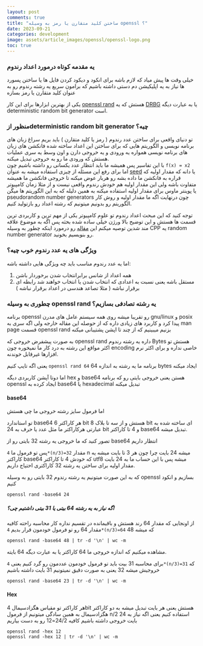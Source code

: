 ```yaml
---
layout: post
comments: true
title: "ساختن کلید متقارن یا رمز به وسیله openssl ؟"
date: 2023-09-21
categories: development
image: assets/article_images/openssl/openssl-logo.png
toc: true
---
```


### یه مقدمه کوتاه درمورد اعداد رندوم

خیلی وقت ها پیش میاد که لازم باشه برای انکود و دیکود کردن فایل ها یا ساختن پسورد ها نیاز به یه اپلیکیشن دم دستی داشته باشیم که برامون سریع یه رشته رندوم رو به عنوان کلید متقارن یا رمز بسازه

یکی از بهترین ابزارها برای این کار [openssl rand](https://www.openssl.org/docs/manmaster/man1/openssl-rand.html) هستش که یه [DRBG](https://en.wikipedia.org/wiki/Pseudorandom_number_generator) یا به عبارت دیگه deterministic random bit generator است.

### منظور ازdeterministic random bit generator چیه؟

تو دنیای واقعی برای ساختن عدد رندوم ( رمز یا کلید متقارن ) باید بریم سراغ زبان های برنامه نویسی و الگوریتم هایی که برای ساختن این اعداد ساخته شده
فانکشن های زبان های برنامه نویسی همواره یه ورودی و یه خروجی دارن و اون وسط یه سری عملیات هستش که ورودی ما رو به خروجی تبدیل میکنه.  
با این تفاسیر پس همیشه ما باید انتظار عدد یکسانی رو داشته باشیم چون
`f(x) = x2`
اما برای رفع این مسئله از چیزی استفاده میشه به عنوان [seed](https://en.wikipedia.org/wiki/Random_seed) یا دانه که مقدار اولیه که قراره به فانکشن ما داده بشه رو هربار عوض میکنه تا خروجی فانکشن ما همیشه متفاوت باشه ولی این مقدار اولیه هم خودش رندوم واقعی نیست و از مثلا زمان کامپیوتر یا پوینتر ماوس برای مقدار اولیه استفاده میکنه به همین دلیله که به این الگوریتم ها میگن pseudorandom number generators چون درنهایت اگه ما مقدار اولیه و روش کار الگوریتم رو بدونیم میتونیم که رشته اعداد رو بازتولید کنیم.

توجه کنید که این مبحث اعداد رندوم تو علوم کامپیوتر یکی از مهم ترین و کاربردی ترین قسمت ها هستش و این توضیح بالا ورژن خیلی ساده شده بحثه پس اگه به موضوع علاقه مند شدین توصیه میکنم این [مقاله](https://www.digitalocean.com/community/tutorials/random-number-generator-c-plus-plus) رو درمورد اینکه چطور به وسیله CPP یه random number generator رو بنویسیم بخونید.

### ویژگی های یه عدد رندوم خوب چیه؟

اما یه عدد رندوم مناسب باید چه ویژگی هایی داشته باشه:

1. همه اعداد از شانس برابرانتخاب شدن برخوردار باشن
1. مستقل باشه یعنی نسبت به اعدادی که انتخاب شدن یا انتخاب خواهند شد رابطه ای برقرار نباشه ( مثلا تصاعد هندسی در اعداد برقرار نباشه )

### چطوری به وسیله openssl rand یه رشته تصادفی بسازیم؟

برنامه openssl رو تقریبا میشه روی همه سیستم عامل های مدرن gnu/linux و posix پیدا کرد و کاربرد های زیادی داره که از حوصله این مقاله خارجه ولی اگه سری به man page قسمت openssl rand بزنیم میبینیم که از چند تا اپشن پشتیبانی میکنه

به صورت پیشفرض خروجی که openssl rand داره یه رشته رندوم Bytes هستش تو اکثر مواقع این رشته به درد کار ما نمیخوره چون encoding خاصی نداره و برای اکثر نرم افزارها غیرقابل خوندنه.

یعنی اگه تایپ کنیم `openssl rand 64` برنامه ما یه رشته به اندازه 64 bytes ایجاد میکنه

اما دوتا آپشن کاربردی دیگه hex و base64 هستن یعنی خروجی بایتی رو که برنامه openssl ایجاد کرده به base64 یا hexadecimal تبدیل میکنه

#### base64

اما فرمول سایز رشته خروجی ما چی هستش

تو استاندارد base64 هر کاراکتر 6 bit هستش و از سه تا بلاک 8 bit ای ساخته شده به عبارتی هرکاراکتر ما مثل عدد یا حرف به 24 bit و 4 تا کاراکتر base64 تبدیل میشه.

تصور کنید که ما خروجی یه رشته 32 بایتی رو از base64 انتظار داریم

پس تو فرمول ما `4*(n/3)=32` مقدار n میشه 24 بایت
چرا چون هر 3 تا بایت میشه یه کاراکتر base64 که خودش 4 تا کاراکتر utf8 میشه پس با این حساب ما به 24 بایت مقدار اولیه برای ساختن یه رشته 32 کاراکتری احتیاج داریم.

که به این صورت میتونیم یه رشته رندوم 32 بایتی رو به وسیله openssl بسازیم و انکود کنیم

```
openssl rand -base64 24
```

##### اگه نیاز به یه رشته 64 بیتی یا 31 بیتی داشتیم چی؟

از اونجایی که مقدار 64 رند هستش و باقیمانده در تقسیم نداره کار محاسبه راحته کافیه مقدار 64 رو تو فرمول خودمون قرار بدیم `4*(n/3)=64` که میشه 48

```
openssl rand -base64 48 | tr -d '\n' | wc -m
```

مشاهده میکنیم که اندازه خروجی ما 64 کاراکتر یا به عبارت دیگه 64 بایته.

برای محاسبه 31 بیت باید تو فرمول خودمون عددمون رو گرد کنیم
یعنی `4*(n/3)=31` که خروجیش میشه 32 یعنی به صورت دقیق نمیتونیم 31 بایت داشته باشیم

```
openssl rand -base64 23 | tr -d '\n' | wc -m
```

#### Hex

هر کاراکتر تو مقیاس هگزادسیمال 4bit هستش یعنی هر بایت تبدیل میشه به دو کاراکتر هگزادسیمال
به همین سادگی میتونیم از فرمول n/2 استفاده کنیم
یعنی اگه نیاز به 24 بایت خروجی داشته باشیم کافیه 24/2=12 رو به دست بیاریم

```
openssl rand -hex 12
openssl rand -hex 12 | tr -d '\n' | wc -m
```
